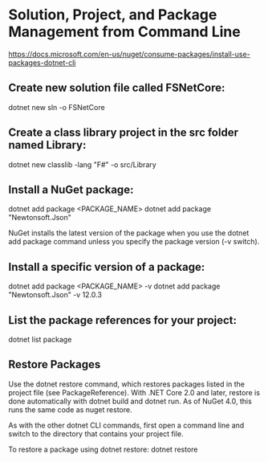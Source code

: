 # Solution, Project, and Package Management from Command Line

https://docs.microsoft.com/en-us/nuget/consume-packages/install-use-packages-dotnet-cli


## Create new solution file called FSNetCore:
dotnet new sln -o FSNetCore

## Create a class library project in the src folder named Library:
dotnet new classlib -lang "F#" -o src/Library

## Install a NuGet package:
dotnet add package <PACKAGE_NAME>
dotnet add package "Newtonsoft.Json"

NuGet installs the latest version of the package when you use the dotnet add package command unless you specify the package version (-v switch).

## Install a specific version of a package:
dotnet add package <PACKAGE_NAME> -v <VERSION>
dotnet add package "Newtonsoft.Json" -v 12.0.3

## List the package references for your project:
dotnet list package

## Restore Packages
Use the dotnet restore command, which restores packages listed in the project file (see PackageReference). With .NET Core 2.0 and later, restore is done automatically with dotnet build and dotnet run. As of NuGet 4.0, this runs the same code as nuget restore.

As with the other dotnet CLI commands, first open a command line and switch to the directory that contains your project file.

To restore a package using dotnet restore:
dotnet restore









